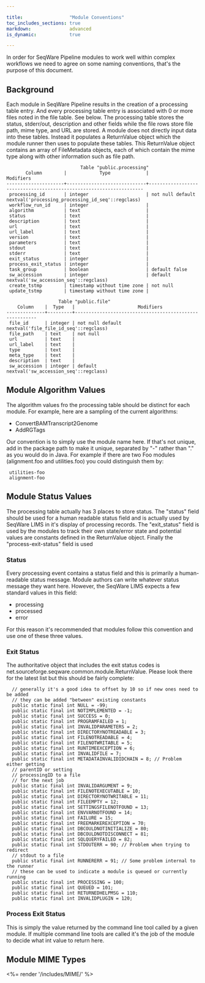 ```yaml
---

title:                 "Module Conventions"
toc_includes_sections: true
markdown:              advanced
is_dynamic:            true

---
```


In order for SeqWare Pipeline modules to work well within complex workflows we need to agree on some naming conventions, that's the purpose of this document.

## Background

Each module in SeqWare Pipeline results in the creation of a processing table entry.  And every processing table entry is associated with 0 or more files noted in the file table.  See below.  The processing table stores the status, stderr/out, description and other fields while the file rows store file path, mime type, and URL are stored.  A module does not directly input data into these tables. Instead it populates a ReturnValue object which the module runner then uses to populate these tables.  This ReturnValue object contains an array of FileMetadata objects, each of which contain the mime type along with other information such as file path.

						       Table "public.processing"
	       Column        |            Type             |                             Modifiers                              
	---------------------+-----------------------------+--------------------------------------------------------------------
	 processing_id       | integer                     | not null default nextval('processing_processing_id_seq'::regclass)
	 workflow_run_id     | integer                     | 
	 algorithm           | text                        | 
	 status              | text                        | 
	 description         | text                        | 
	 url                 | text                        | 
	 url_label           | text                        | 
	 version             | text                        | 
	 parameters          | text                        | 
	 stdout              | text                        | 
	 stderr              | text                        | 
	 exit_status         | integer                     | 
	 process_exit_status | integer                     | 
	 task_group          | boolean                     | default false
	 sw_accession        | integer                     | default nextval('sw_accession_seq'::regclass)
	 create_tstmp        | timestamp without time zone | not null
	 update_tstmp        | timestamp without time zone | 

				       Table "public.file"
	    Column    |  Type   |                       Modifiers
	--------------+---------+--------------------------------------------------------
	 file_id      | integer | not null default nextval('file_file_id_seq'::regclass)
	 file_path    | text    | not null
	 url          | text    | 
	 url_label    | text    | 
	 type         | text    | 
	 meta_type    | text    | 
	 description  | text    | 
	 sw_accession | integer | default nextval('sw_accession_seq'::regclass)

## Module Algorithm Values

The algorithm values fro the processing table should be distinct for each module.  For example, here are a sampling of the current algorithms:

* ConvertBAMTranscript2Genome
* AddRGTags

Our convention is to simply use the module name here.  If that's not unique, add in the package path to make it unique, separated by "-" rather than "." as you would do in Java. For example if there are two Foo modules (alignment.foo and utilities.foo) you could distinguish them by:

	 utilities-foo
	 alignment-foo

## Module Status Values

The processing table actually has 3 places to store status.  The "status" field should be used for a human readable status field and is actually used by SeqWare LIMS in it's display of processing records.  The "exit_status" field is used by the modules to track their own state/error state and potential values are constants defined in the ReturnValue object. Finally the "process-exit-status" field is used 

### Status 

Every processing event contains a status field and this is primarily a human-readable status message.  Module authors can write whatever status message they want here.  However, the SeqWare LIMS expects a few standard values in this field:

* processing
* processed 
* error

For this reason it's recommended that modules follow this convention and use one of these three values.

### Exit Status

The authoritative object that includes the exit status codes is net.sourceforge.seqware.common.module.ReturnValue.  Please look there for the latest list but this should be fairly complete:

	  // generally it's a good idea to offset by 10 so if new ones need to be added
	  // they can be added "between" existing constants
	  public static final int NULL = -99;
	  public static final int NOTIMPLEMENTED = -1;
	  public static final int SUCCESS = 0;
	  public static final int PROGRAMFAILED = 1;
	  public static final int INVALIDPARAMETERS = 2;
	  public static final int DIRECTORYNOTREADABLE = 3;
	  public static final int FILENOTREADABLE = 4;
	  public static final int FILENOTWRITABLE = 5;
	  public static final int RUNTIMEEXCEPTION = 6;
	  public static final int INVALIDFILE = 7;
	  public static final int METADATAINVALIDIDCHAIN = 8; // Problem either getting
	  // parentID or setting
	  // processingID to a file
	  // for the next job
	  public static final int INVALIDARGUMENT = 9;
	  public static final int FILENOTEXECUTABLE = 10;
	  public static final int DIRECTORYNOTWRITABLE = 11;
	  public static final int FILEEMPTY = 12;
	  public static final int SETTINGSFILENOTFOUND = 13;
	  public static final int ENVVARNOTFOUND = 14;
	  public static final int FAILURE = 15;
	  public static final int FREEMARKEREXCEPTION = 70;
	  public static final int DBCOULDNOTINITIALIZE = 80;
	  public static final int DBCOULDNOTDISCONNECT = 81;
	  public static final int SQLQUERYFAILED = 82;
	  public static final int STDOUTERR = 90; // Problem when trying to redirect
	  // stdout to a file
	  public static final int RUNNERERR = 91; // Some problem internal to the runner
	  // these can be used to indicate a module is queued or currently running
	  public static final int PROCESSING = 100;
	  public static final int QUEUED = 101;
	  public static final int RETURNEDHELPMSG = 110;
	  public static final int INVALIDPLUGIN = 120;

### Process Exit Status

This is simply the value returned by the command line tool called by a given module.  If multiple command line tools are called it's the job of the module to decide what int value to return here.

## Module MIME Types

<%= render '/includes/MIME/' %>
